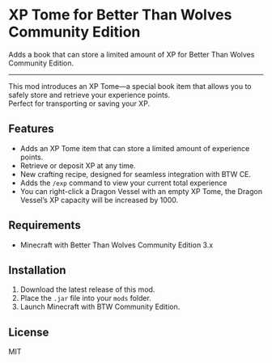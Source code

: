 # XP Tome for Better Than Wolves Community Edition

Adds a book that can store a limited amount of XP
for Better Than Wolves Community Edition.

---

This mod introduces an XP Tome—a special book item that allows you to safely store and retrieve your experience points.  
Perfect for transporting or saving your XP.

## Features

- Adds an XP Tome item that can store a limited amount of experience points.
- Retrieve or deposit XP at any time.
- New crafting recipe, designed for seamless integration with BTW CE.
- Adds the `/exp` command to view your current total experience
- You can right-click a Dragon Vessel with an empty XP Tome, the Dragon Vessel’s XP capacity will be increased by 1000.

## Requirements

- Minecraft with Better Than Wolves Community Edition 3.x

## Installation

1. Download the latest release of this mod.
2. Place the `.jar` file into your `mods` folder.
3. Launch Minecraft with BTW Community Edition.

## License

MIT
